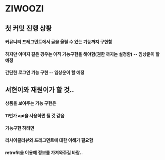 # ZIWOOZI

## 첫 커밋 진행 상황

#### 커뮤니티 프레그먼트에서 글을 올릴 수 있는 기능까지 구현함
#### 하지만 이미지 같은 경우는 아직 기능구현을 해야함(권한 까지는 설정함) -- 임상운이 할 예정
#### 간단한 로그인 기능 구현 -- 임상운이 할 예정

## 서현이와 재원이가 할 것..
#### 상품을 보여주는 기능 구현은 
#### 11번가 api을 사용하면 될 것 같음
#### 기능구현 하려면
#### 리사이클러뷰와 프레그먼트에 대한 이해가 필요함 
#### retrofit을 이용해 정보를 가져와주길 바람..
